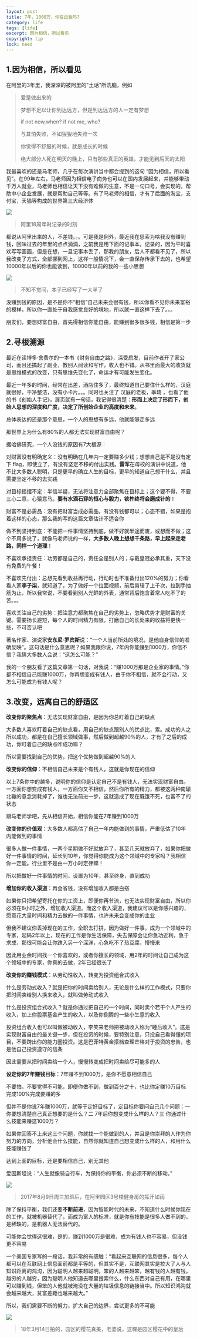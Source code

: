 ```yaml
---
layout: post
title: 7年，1000万，你在逗我吗?
category: life
tags: [life]
excerpt: 因为相信，所以看见
copyright: tip
lock: need
---
```



## 1.因为相信，所以看见

在阿里的3年里，我深深的被阿里的"土话"所洗脑，例如

> 爱是做出来的
>
> 梦想不足以让你到达远方，但是到达远方的人一定有梦想
>
> if not now,when? if not me, who?
>
> 与其怕失败，不如狠狠地失败一次
>
> 你觉得不舒服的时候，就是成长的时候
>
> 绝大部分人死在明天的晚上，只有那些真正的英雄，才能见到后天的太阳

我最喜欢的还是马老师，几乎在每次演讲当中都会提到的这句 “因为相信，所以看见”。在99年左右，马老师因为相信电子商务也可以在国内发展起来，并能够带动千万人就业，马老师也相信让天下没有难做的生意，不是一句口号，会实现的，帮助中小企业发展，就是帮助自己等等。有了马老师的相信，才有了后面的淘宝，支付宝，天猫等构成的世界第三大经济体

![](/assets/images/2020/life/ali04.jpg)

> 阿里18周年时记录的时刻

都说从阿里出来的人，不差钱。。。可是我是例外，最近我在思索为啥我没有赚到钱，回味过去的年里的点点滴滴，之前我是用下面的记事本，记录的，因为平时喜欢写写画画，但是在想，一旦记事本丢了，那我的朋友，后人不都看不见了，所以我改变了方式，全部挪到网上，这样一般情况下，会一直保存传承下去的，也希望10000年以后的你也能读到，10000年以前的我的一些小思想

![](/assets/images/2020/life/ali01.JPG)
> 不知不觉间，本子已经写了一大半了

没赚到钱的原因，是不是你不“相信”自己未来会很有钱，所以你看不见你未来富裕的模样，所以你一直处于自我感觉良好的境地，所以就一直这样下去了。。。

朋友们，要想财富自由，首先得相信你能自由，能赚到很多很多钱，相信是第一步

## 2.寻根溯源
最近在读博多·舍费尔的一本书《财务自由之路》，深受启发，目前作者开了家公司，而且还搞起了副业，教别人阅读和写作，收入也不错。从书里面最大的收货就是思维模式的改变，只有思维先变化了，命运才有可能发生变化。

最近一年多的时间，经常在出差，酒店住多了，最终知道自己要住什么样的，汉庭就很好，干净整洁，没有小卡片。。。同时也关注了 汉庭的老板，季琦 ，也看了他的书《创始人手记》，扉页就有一句话，我记得很清楚：**形而上决定了形而下，创始人思想的深度和广度，决定了所创始企业的高度和未来**。

总体表达的还是那个意思，一个人的思想有多远，他就能够走多远

那世界上为什么有80%的人都无法实现财富自由呢？

据哈佛研究，一个人没钱的原因有7大根源：

对财富没有明确定义：没有明确在几年内一定要赚多少钱；想想自己是不是没有定下  flag，即使立了，有没有坚定不移的付出实践。**雷军**在母校的演讲中说道，他不比大多数人聪明，只是更早的确立人生的目标，更早的知道自己想干什么，并且需要坚定不移的去实践

对目标摇摆不定：半信半疑，无法将注意力全部聚焦在目标上；这个要不得，不要三心二意，心猿意马。**要有水滴石穿的恒心与毅力，铁杵终将会磨成针的**！

财富不是必需品：没有把财富当成必需品，有没有钱都可以；心态不错，如果是抱着这样的心态，那么我的写的这篇文章估计不适合你

做不到坚持到底：不能把一件事情坚持到底，做不好就半途而废，或想而不做；这个不用多说了，就像马老师说的一样，**大多数人晚上想想千条路，早上起来走老路，同样一个道理**！

不喜欢承担责任：功劳都是自己的，责任全是别人的；与戴皇冠必承其重，天下没有免费的午餐！

不喜欢先付出：总想先看到收益再行动，行动时也不准备付出120%的努力；你看看人家**李子柒**，就知道了，为了做好一个拉面视频，前后剪辑了上千次，拉到手抽筋为止，所以我常说，不要看到别人光鲜的外表，通常背后饱含着常人吃不了的苦。。。

喜欢关注自己的劣势：把注意力都聚焦在自己的劣势上，忽略优势才是财富的关键。需要扬长避短，每个人的时间精力有限，打磨自己的长处来的收益将更快一些，不可否认吧

著名作家、演说家**安东尼·罗宾斯**说：“一个人当前所处的境况，是他自身信仰的准确反映”。这句话是什么意思呢？如果我跟你说，7年内你能赚到1000万，你信不信？我猜大多数人会说：“这怎么可能？”

我的一个朋友看了这篇文章第一句话，对我说：“赚1000万那是企业家的事情。”你都不相信自己能赚1000万，你再想变成有钱人，由于你不相信，就不会行动，又怎么可能成为有钱人呢？

## 3.改变，远离自己的舒适区

**改变你的聚焦点**：无法实现财富自由，是因为你总盯着自己的缺点

大多数人喜欢盯着自己的缺点看，用自己的缺点跟别人的优点比，累。成功的人之所以成功，都是在自己擅长领域做事，然后做到超越90%的人，才有了之后的成功，你盯着自己的缺点咋成功嘛？

所以需要找到自己的优势，把这个优势做到超越90%的人

**改变你的信仰**：不相信自己未来是个有钱人，这就是你现在的信仰

以上7条你中的越多，说明你的信仰是认定自己不是有钱人，无法实现财富自由。一方面你想变成有钱人，一方面你又不相信，然后你所有的精力，都被这两种南辕北辙的意念消耗掉了，谁也无法前进一步，这就造成了现在既饿不死，也富不了的状态

跟马老师学吧，先从相信开始，相信你能在7年赚到1000万

**改变你的价值观**：大多数人都高估了自己一年内能做到的事情，严重低估了10年内能做到的事情

很多人做一件事情，一两个星期做不好就放弃了，甚至几天就放弃了，如果你把做好一件事情的时间，延长到10年，你觉得你能成为这个领域中的专家吗？我相信你一定能。行业里不是由一万小时定律嘛！

所以把做好一件事情的时间，设置为10年，甚至终身，直到成功

**增加你的收入渠道**：再会省钱，没有增加收入都是白搭

如果你只把希望寄托在你的工资上，即便你再节流，也无法实现财富自由，所以你必须在8小时之外，增加收入渠道。而这个收入渠道，我建议可以是你感兴趣的，愿意花大量时间和精力去做的一件事情，也许未来会变成你的主业

但我不建议你丢掉现在的工作，全职去打拼，因为做好一件事，成为一个领域中的专家，起码2年以上，现在的工作是你生活保障，失去保障会让你急功近利，急于求成，那很可能会让你跌入另一个深渊，心急吃不了热豆腐，慢慢来

因此用业余时间找一个你喜欢的，或者你擅长的领域，用2年的时间让自己成为这个领域中的专家，你真的去做，2年已经很长了

**改变你的赚钱模式**：从劳动性收入，转变为投资组合式收入

什么是劳动式收入？就是把你的时间卖给别人，无论是什么样的工作模式，只要你把时间卖给别人换来收入，就叫做劳动式收入

什么是投资组合式收入？就是你通过把自己的一个时间，同时卖个若干个人产生的收入，加上你股票基金产生的收入，以及你倒腾的一些小生意的收入

投资组合收入也可以叫做被动收入，李笑来老师把被动收入称为“睡后收入”。这是实现财富自由的最关键一步，但在投资的时候，要特别注意，只投自己看得懂的项目，不要跨出你的能力圈投资。这是巴菲特黄金搭档查理芒格对于投资的忠告，也是他自己投资遵守的信条

因此需要从把时间卖给一个人，慢慢转变成把时间卖给尽可能多的人

**设定你的7年赚钱目标**：7年赚不到1000万，是你不愿意相信自己

不要怕，不要觉得不可能，即便你做不到，做到百分之十，也比你定赚10万目标完成100%完成要赚的多

但并不是你说7年赚1000万，就等于定好目标了，定目标你要问自己几个问题：一 你要想清楚自己真正想要的是什么？二 7年后你想变成什么样的人？三 你通过什么技能来赚这1000万？

如果你回答不上来这三个问题，你就找一个能做到的人，并且是你崇拜的人作为你努力的方向，分析他会什么技能，自然你就知道自己想变成什么样的人，和用什么技能赚钱了

达到上面的目标，还是要相信自己，别无其他

爱因斯坦说：“人生就像骑自行车，为保持你的平衡，你必须不断的移动。”

![](/assets/images/2020/life/ali07.jpg)
>2017年8月9日周三加班后，在阿里园区3号楼健身房的挥汗如雨

除了保持平衡，我们还要**不断前进**，因为智能时代的未来，不知道什么时候你现在的工作，就被机器替代了，而成为富人的标准，就是你有技能是很多人做不到的，是稀缺的，是机器人无法替代的。

可能你会觉得这很难，是的，赚到1000万是很难，成为有钱人也不容易，但没钱更不容易

一个美国专家写的一段话，我非常的有感触：“看起来互联网的信息很多，每个人都可以在互联网上信息面前都是平等的，但其实不是，互联网其实是拉大了人与人知识距离的鸿沟，因为聪明人越来越聪明，笨的人越来越笨，越有钱的人越有钱，越穷的人越穷，因为聪明人他知道去哪里搜索什么，什么东西对自己有用，在哪里可以赚到钱，但笨的人他就被淹没在大量的垃圾信息的链接当中。所以知识鸿沟就会越来越大，贫富差距也越来越大。”

所以，我们需要不断的努力，扩大自己的边界，尝试更多的不可能

![](/assets/images/2020/life/ali06.jpg)

> 18年3月14日拍的，园区的樱花真美，老婆说，这棵是园区樱花中的皇后
